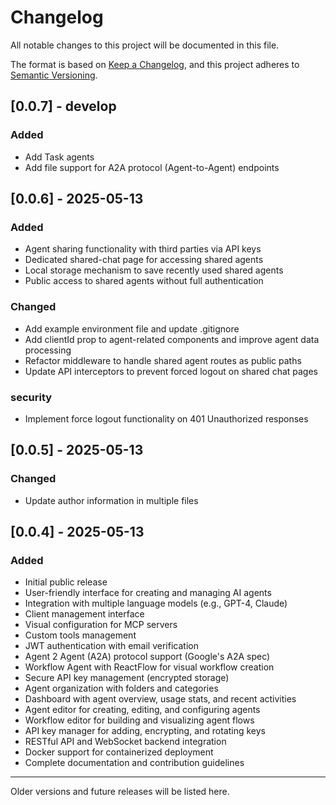 # Changelog

All notable changes to this project will be documented in this file.

The format is based on [Keep a Changelog](https://keepachangelog.com/en/1.0.0/),
and this project adheres to [Semantic Versioning](https://semver.org/spec/v2.0.0.html).

## [0.0.7] - develop

### Added

- Add Task agents
- Add file support for A2A protocol (Agent-to-Agent) endpoints

## [0.0.6] - 2025-05-13

### Added

- Agent sharing functionality with third parties via API keys
- Dedicated shared-chat page for accessing shared agents
- Local storage mechanism to save recently used shared agents
- Public access to shared agents without full authentication

### Changed

- Add example environment file and update .gitignore
- Add clientId prop to agent-related components and improve agent data processing
- Refactor middleware to handle shared agent routes as public paths
- Update API interceptors to prevent forced logout on shared chat pages

### security

- Implement force logout functionality on 401 Unauthorized responses

## [0.0.5] - 2025-05-13

### Changed

- Update author information in multiple files

## [0.0.4] - 2025-05-13

### Added
- Initial public release
- User-friendly interface for creating and managing AI agents
- Integration with multiple language models (e.g., GPT-4, Claude)
- Client management interface
- Visual configuration for MCP servers
- Custom tools management
- JWT authentication with email verification
- Agent 2 Agent (A2A) protocol support (Google's A2A spec)
- Workflow Agent with ReactFlow for visual workflow creation
- Secure API key management (encrypted storage)
- Agent organization with folders and categories
- Dashboard with agent overview, usage stats, and recent activities
- Agent editor for creating, editing, and configuring agents
- Workflow editor for building and visualizing agent flows
- API key manager for adding, encrypting, and rotating keys
- RESTful API and WebSocket backend integration
- Docker support for containerized deployment
- Complete documentation and contribution guidelines

---

Older versions and future releases will be listed here.
